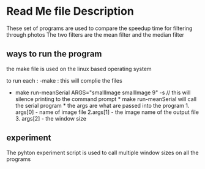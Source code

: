 # Read Me file Description
These set of programs are used to compare the speedup time for filtering through photos 
The two filters are the mean filter and the median filter

## ways to run the program 
the make file is used on the linux based operating system 

to run each : 
-make : this will complie the files
- make run-meanSerial ARGS="smallImage smallImage 9" -s // this will silence printing to the command prompt
        * make run-meanSerial will call the serial program 
        * the args are what are passed into the program
        1. args[0] - name of image file 
        2.args[1] - the image name of the output file
        3. args[2] - the window size 


## experiment 
The pyhton experiment script is used to call multiple window sizes on all the programs 